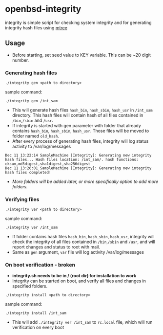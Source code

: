 # openbsd-integrity
integrity is simple script for checking system integrity and for generating integrity hash files using [mtree](https://man.openbsd.org/mtree.8)

## Usage
* Before starting, set seed value to KEY variable. This can be ~20 digit number.

### Generating hash files
```
./integrity gen <path to directory>
```
sample command:
```
./integrity gen /int_sam
```
* This will generate hash files `hash_bin`, `hash_sbin`, `hash_usr` in `/int_sam` directory. This hash files will contain hash of all files contained in `/bin`,`/sbin` and `/usr`.
* If integrity is started with gen parameter with folder that already contains `hash_bin`, `hash_sbin`, `hash_usr`. Those files will be moved to folder named `old_hash`.
* After every process of generating hash files, integrity will log status activity to /var/log/messages
```
Dec 11 13:22:14 SampleMachine [Integrity]: Generating new integrity hash files... Hash files location: /int_sam/. hash functions: cksum,md5digest,sha1digest,sha256digest
Dec 11 13:26:01 SampleMachine [Integrity]: Generating new integrity hash files completed!

```
* _More folders will be added later, or more specifically option to add more folders._


### Verifying files
```
./integrity ver <path to directory>
```
sample command:
```
./integrity ver /int_sam
```
* If folder contains hash files `hash_bin`, `hash_sbin`, `hash_usr`, integrity will check the integrity of all files contained in `/bin`,`/sbin` and `/usr`, and will report changes and status to root with mail.
* Same as `gen` argument, `var` file will log activity /var/log/messages

### On boot verification - broken
* **integrity.sh needs to be in / (root dir) for installation to work**
* Integrity can be started on boot, and verify all files and changes in specified folders.
 ```
./integrity install <path to directory>
```
sample command:
```
./integrity install /int_sam
```
* This will add `./integrity ver /int_sam` to `rc.local` file, which will run verification on every boot
